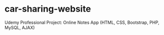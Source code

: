 # car-sharing-website
Udemy Professional Project: Online Notes App (HTML, CSS, Bootstrap, PHP, MySQL, AJAX)
<br/><br/>
